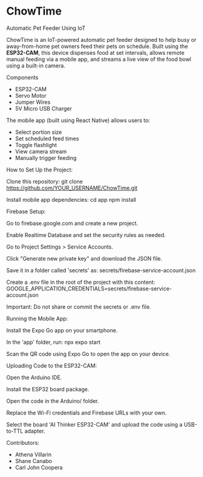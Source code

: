 # ChowTime
Automatic Pet Feeder Using IoT

ChowTime is an IoT-powered automatic pet feeder designed to help busy or away-from-home pet owners feed their pets on schedule. Built using the **ESP32-CAM**, this device dispenses food at set intervals, allows remote manual feeding via a mobile app, and streams a live view of the food bowl using a built-in camera.

Components
 - ESP32-CAM
 - Servo Motor
 - Jumper Wires
 - 5V Micro USB Charger

The mobile app (built using React Native) allows users to:

- Select portion size
- Set scheduled feed times
- Toggle flashlight
- View camera stream
- Manually trigger feeding

How to Set Up the Project:

Clone this repository:
git clone https://github.com/YOUR_USERNAME/ChowTime.git

Install mobile app dependencies:
cd app
npm install

Firebase Setup:

Go to firebase.google.com and create a new project.

Enable Realtime Database and set the security rules as needed.

Go to Project Settings > Service Accounts.

Click "Generate new private key" and download the JSON file.

Save it in a folder called 'secrets' as:
secrets/firebase-service-account.json

Create a .env file in the root of the project with this content:
GOOGLE_APPLICATION_CREDENTIALS=secrets/firebase-service-account.json

Important: Do not share or commit the secrets or .env file.

Running the Mobile App:

Install the Expo Go app on your smartphone.

In the 'app' folder, run:
npx expo start

Scan the QR code using Expo Go to open the app on your device.

Uploading Code to the ESP32-CAM:

Open the Arduino IDE.

Install the ESP32 board package.

Open the code in the Arduino/ folder.

Replace the Wi-Fi credentials and Firebase URLs with your own.

Select the board 'AI Thinker ESP32-CAM' and upload the code using a USB-to-TTL adapter.




Contributors:

 - Athena Villarin
 - Shane Canabo
 - Carl John Coopera
